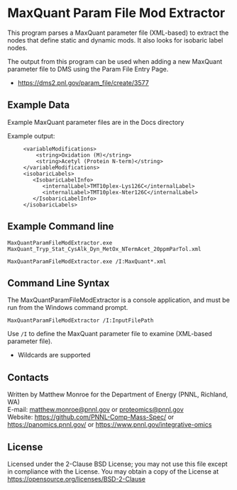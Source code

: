 # MaxQuant Param File Mod Extractor

This program parses a MaxQuant parameter file (XML-based) to extract the nodes
that define static and dynamic mods.  It also looks for isobaric label nodes.

The output from this program can be used when adding a new MaxQuant parameter file to DMS using the Param File Entry Page.
* https://dms2.pnl.gov/param_file/create/3577

## Example Data

Example MaxQuant parameter files are in the Docs directory

Example output:
```
     <variableModifications>
         <string>Oxidation (M)</string>
         <string>Acetyl (Protein N-term)</string>
     </variableModifications>
     <isobaricLabels>
        <IsobaricLabelInfo>
           <internalLabel>TMT10plex-Lys126C</internalLabel>
           <internalLabel>TMT10plex-Nter126C</internalLabel>
        </IsobaricLabelInfo>
     </isobaricLabels>
```

## Example Command line 

```
MaxQuantParamFileModExtractor.exe MaxQuant_Tryp_Stat_CysAlk_Dyn_MetOx_NTermAcet_20ppmParTol.xml

MaxQuantParamFileModExtractor.exe /I:MaxQuant*.xml
```

## Command Line Syntax

The MaxQuantParamFileModExtractor is a console application, and must be run from the Windows command prompt.

```
MaxQuantParamFileModExtractor /I:InputFilePath
```

Use `/I` to define the MaxQuant parameter file to examine (XML-based parameter file). 
* Wildcards are supported

## Contacts

Written by Matthew Monroe for the Department of Energy (PNNL, Richland, WA) \
E-mail: matthew.monroe@pnnl.gov or proteomics@pnnl.gov \
Website: https://github.com/PNNL-Comp-Mass-Spec/ or https://panomics.pnnl.gov/ or https://www.pnnl.gov/integrative-omics

## License

Licensed under the 2-Clause BSD License; you may not use this file except
in compliance with the License.  You may obtain a copy of the License at
https://opensource.org/licenses/BSD-2-Clause
